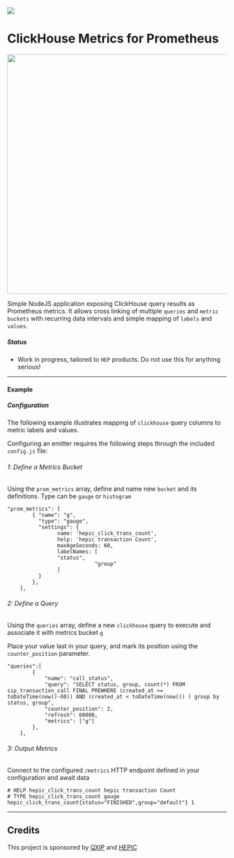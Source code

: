<img src="https://avatars2.githubusercontent.com/u/27866033?s=200&v=4">

# ClickHouse Metrics for Prometheus
<img src=https://user-images.githubusercontent.com/1423657/62568240-0e389700-b88d-11e9-8e7d-16d84be08ae9.png width=550>

Simple NodeJS application exposing ClickHouse query results as Prometheus metrics. It allows cross linking of multiple `queries` and `metric buckets` with recurring data intervals and simple mapping of `labels` and `values`.

##### Status
* Work in progress, tailored to `HEP` products. Do not use this for anything serious!

-------------

#### Example

##### Configuration
The following example illustrates mapping of `clickhouse` query columns to metric labels and values.

Configuring an emitter requires the following steps through the included `config.js` file:

###### 1: Define a Metrics Bucket
Using the `prom_metrics` array, define and name new `bucket` and its definitions. Type can be `gauge` or `histogram`
```
"prom_metrics": [
		{ "name": "g", 
		  "type": "gauge",
		  "settings": {
		        name: 'hepic_click_trans_count',
		        help: 'hepic transaction Count',
		        maxAgeSeconds: 60,
		        labelNames: [   
				"status",
	                        "group"
		        ]
		  }
		},
	],
```

###### 2: Define a Query
Using the `queries` array, define a new `clickhouse` query to execute and associate it with metrics bucket `g`

Place your value last in your query, and mark its position using the `counter_position` parameter.
```
"queries":[
		{
			"name": "call_status",
			"query": "SELECT status, group, count(*) FROM sip_transaction_call FINAL PREWHERE (created_at >= toDateTime(now()-60)) AND (created_at < toDateTime(now()) ) group by status, group",
			"counter_position": 2,
			"refresh": 60000,
			"metrics": ["g"]
		},
	],
```

###### 3: Output Metrics
Connect to the configured `/metrics` HTTP endpoint defined in your configuration and await data
```
# HELP hepic_click_trans_count hepic transaction Count
# TYPE hepic_click_trans_count gauge
hepic_click_trans_count{status="FINISHED",group="default"} 1
```


---------

## Credits
This project is sponsored by [QXIP](https://github.com/qxip) and [HEPIC](http://hepic.tel)
